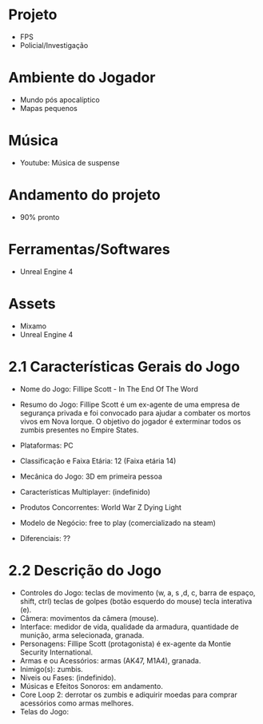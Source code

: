 # Projeto
* FPS 
* Policial/Investigação

# Ambiente do Jogador
* Mundo pós apocalíptico 
* Mapas pequenos 

# Música
* Youtube: Música de suspense

# Andamento do projeto
* 90% pronto

# Ferramentas/Softwares
* Unreal Engine 4

# Assets
* Mixamo
* Unreal Engine 4

# 2.1 Características Gerais do Jogo

* Nome do Jogo: Fillipe Scott - In The End Of The Word
* Resumo do Jogo: Fillipe Scott é um ex-agente de uma empresa de segurança privada e foi convocado para ajudar a combater os mortos vivos em Nova Iorque. O objetivo do jogador é exterminar todos os zumbis presentes no Empire States.
* Plataformas: PC
* Classificação e Faixa Etária: 12 (Faixa etária 14)
* Mecânica do Jogo: 3D em primeira pessoa
* Características Multiplayer: (indefinido) 
* Produtos Concorrentes: World War Z
		         Dying Light

* Modelo de Negócio: free to play (comercializado na steam)
* Diferenciais: ??


# 2.2 Descrição do Jogo

* Controles do Jogo: teclas de movimento (w, a, s ,d, c, barra de espaço, shift, ctrl) teclas de golpes (botão esquerdo do mouse) tecla interativa (e).
* Câmera: movimentos da câmera (mouse).
* Interface: medidor de vida, qualidade da armadura, quantidade de munição, arma selecionada, granada.
* Personagens: Fillipe Scott (protagonista) é ex-agente da Montie Security International.
* Armas e ou Acessórios: armas (AK47, M1A4), granada.
* Inimigo(s): zumbis.
* Níveis ou Fases: (indefinido).
* Músicas e Efeitos Sonoros: em andamento.
* Core Loop 2: derrotar os zumbis e adiquirir moedas para comprar acessórios como armas melhores.
* Telas do Jogo: 

